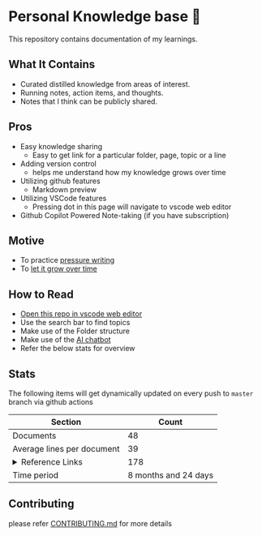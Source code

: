 # Personal Knowledge base 🧠
This repository contains documentation of my learnings.

## What It Contains
- Curated distilled knowledge from areas of interest.
- Running notes, action items, and thoughts.
- Notes that I think can be publicly shared.

## Pros
- Easy knowledge sharing
    - Easy to get link for a particular folder, page, topic or a line
- Adding version control
    - helps me understand how my knowledge grows over time
- Utilizing github features
    - Markdown preview
- Utilizing VSCode features
    - Pressing dot in this page will navigate to vscode web editor
- Github Copilot Powered Note-taking (if you have subscription)

## Motive
- To practice [pressure writing](https://www.youtube.com/shorts/o8sBS0th8xQ)
- To [let it grow over time](https://youtu.be/DMlgzTUT5E0?si=Po-O2G2vAEvfi1YU)

## How to Read
- [Open this repo in vscode web editor](https://github.dev/vignesh14052002/KnowledgeBase)
- Use the search bar to find topics
- Make use of the Folder structure
- Make use of the [AI chatbot](./chatbot/README.md)
- Refer the below stats for overview

## Stats
The following items will get dynamically updated on every push to `master` branch via github actions

<table>
    <thead>
        <tr>
            <th>Section</th>
            <th>Count</th>
        </tr>
    </thead>
    <tbody>
        <tr>
            <td>Documents</td>
            <td>48</td>
        </tr>
        <tr>
            <td>Average lines per document</td>
            <td>39</td>
        </tr>
        <tr>
            <td><details>
                    <summary>Reference Links</summary>
                    <table>
<tr><td><details><summary><a href='https://github.com'>github.com</a></summary><table>
<tr><td><a href=https://github.com/vignesh14052002/KnowledgeBase/blob/master/knowledge_base/OpenSourceContributions.md>OpenSourceContributions.md</a></td><td>10</td></tr><tr><td><a href=https://github.com/vignesh14052002/KnowledgeBase/blob/master/knowledge_base/AI/OpensourceProjects.md>OpensourceProjects.md</a></td><td>7</td></tr><tr><td><a href=https://github.com/vignesh14052002/KnowledgeBase/blob/master/knowledge_base/AI/Frameworks.md>Frameworks.md</a></td><td>4</td></tr>
</table></details></td><td>35</td></tr><tr><td><details><summary><a href='https://www.youtube.com'>youtube.com</a></summary><table>
<tr><td><a href=https://github.com/vignesh14052002/KnowledgeBase/blob/master/knowledge_base/Web/Resources.md>Resources.md</a></td><td>15</td></tr><tr><td><a href=https://github.com/vignesh14052002/KnowledgeBase/blob/master/knowledge_base/Web/ThinkPad.md>ThinkPad.md</a></td><td>5</td></tr><tr><td><a href=https://github.com/vignesh14052002/KnowledgeBase/blob/master/knowledge_base/old_notes/GameDevelopment.md>GameDevelopment.md</a></td><td>4</td></tr>
</table></details></td><td>28</td></tr><tr><td><details><summary><a href='https://youtu.be'>youtu.be</a></summary><table>
<tr><td><a href=https://github.com/vignesh14052002/KnowledgeBase/blob/master/knowledge_base/AI/Discussions.md>Discussions.md</a></td><td>6</td></tr><tr><td><a href=https://github.com/vignesh14052002/KnowledgeBase/blob/master/knowledge_base/AI/ThinkPad.md>ThinkPad.md</a></td><td>4</td></tr><tr><td><a href=https://github.com/vignesh14052002/KnowledgeBase/blob/master/knowledge_base/Devops.md>Devops.md</a></td><td>3</td></tr>
</table></details></td><td>27</td></tr><tr><td><details><summary><a href='https://reddit.com'>reddit.com</a></summary><table>
<tr><td><a href=https://github.com/vignesh14052002/KnowledgeBase/blob/master/knowledge_base/Python/Resources.md>Resources.md</a></td><td>4</td></tr><tr><td><a href=https://github.com/vignesh14052002/KnowledgeBase/blob/master/knowledge_base/Good_blogs.md>Good_blogs.md</a></td><td>3</td></tr><tr><td><a href=https://github.com/vignesh14052002/KnowledgeBase/blob/master/knowledge_base/CanvasGraphics.md>CanvasGraphics.md</a></td><td>1</td></tr>
</table></details></td><td>11</td></tr><tr><td><details><summary><a href='https://python.langchain.com'>python.langchain.com</a></summary><table>
<tr><td><a href=https://github.com/vignesh14052002/KnowledgeBase/blob/master/knowledge_base/AI/Frameworks.md>Frameworks.md</a></td><td>5</td></tr><tr><td><a href=https://github.com/vignesh14052002/KnowledgeBase/blob/master/knowledge_base/Testing/General.md>General.md</a></td><td>2</td></tr><tr><td><a href=https://github.com/vignesh14052002/KnowledgeBase/blob/master/knowledge_base/AI/Retrieval.md>Retrieval.md</a></td><td>1</td></tr>
</table></details></td><td>8</td></tr>
</table></details>
            </td>
            <td>178</td>
        </tr>
        <tr>
            <td>Time period</td>
            <td>8 months and 24 days</td>
        </tr>
    </tbody>
</table>

## Contributing
please refer [CONTRIBUTING.md](./CONTRIBUTING.md) for more details